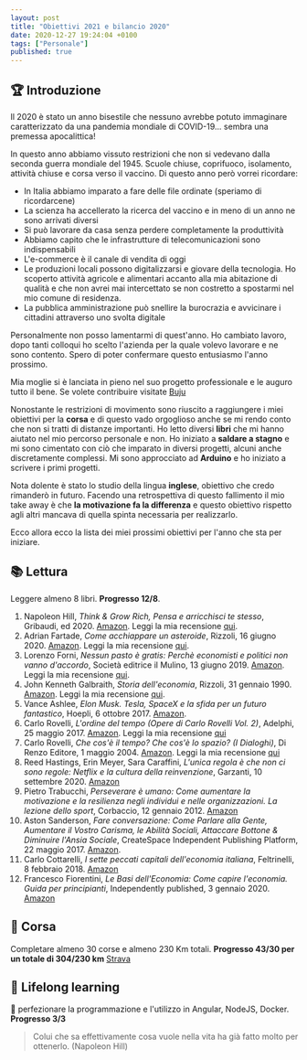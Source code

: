 ```yaml
---
layout: post
title: "Obiettivi 2021 e bilancio 2020"
date: 2020-12-27 19:24:04 +0100
tags: ["Personale"]
published: true
---
```


## :trophy: Introduzione

Il 2020 è stato un anno bisestile che nessuno avrebbe potuto immaginare caratterizzato da una pandemia mondiale di COVID-19... sembra una premessa apocalittica!

In questo anno abbiamo vissuto restrizioni che non si vedevano dalla seconda guerra mondiale del 1945. Scuole chiuse, coprifuoco, isolamento, attività chiuse e corsa verso il vaccino. Di questo anno però vorrei ricordare:

- In Italia abbiamo imparato a fare delle file ordinate (speriamo di ricordarcene)
- La scienza ha accellerato la ricerca del vaccino e in meno di un anno ne sono arrivati diversi
- Si può lavorare da casa senza perdere completamente la produttività
- Abbiamo capito che le infrastrutture di telecomunicazioni sono indispensabili
- L'e-commerce è il canale di vendita di oggi
- Le produzioni locali possono digitalizzarsi e giovare della tecnologia. Ho scoperto attività agricole e alimentari accanto alla mia abitazione di qualità e che non avrei mai intercettato se non costretto a spostarmi nel mio comune di residenza.
- La pubblica amministrazione può snellire la burocrazia e avvicinare i cittadini attraverso uno svolta digitale

Personalmente non posso lamentarmi di quest'anno. Ho cambiato lavoro, dopo tanti colloqui ho scelto l'azienda per la quale volevo lavorare e ne sono contento. Spero di poter confermare questo entusiasmo l'anno prossimo.

Mia moglie si è lanciata in pieno nel suo progetto professionale e le auguro tutto il bene. Se volete contribuire visitate [Buju](www.buju.it)

Nonostante le restrizioni di movimento sono riuscito a raggiungere i miei obiettivi per la **corsa** e di questo vado orgoglioso anche se mi rendo conto che non si tratti di distanze importanti. Ho letto diversi **libri** che mi hanno aiutato nel mio percorso personale e non. Ho iniziato a **saldare a stagno** e mi sono cimentato con ciò che imparato in diversi progetti, alcuni anche discretamente complessi.
Mi sono approcciato ad **Arduino** e ho iniziato a scrivere i primi progetti.

Nota dolente è stato lo studio della lingua **inglese**, obiettivo che credo rimanderò in futuro. Facendo una retrospettiva di questo fallimento il mio take away è che **la motivazione fa la differenza** e questo obiettivo rispetto agli altri mancava di quella spinta necessaria per realizzarlo.

Ecco allora ecco la lista dei miei prossimi obiettivi per l'anno che sta per iniziare.

## :books: Lettura

Leggere almeno 8 libri. **Progresso 12/8**.

1. Napoleon Hill, _Think & Grow Rich, Pensa e arricchisci te stesso_, Gribaudi, ed 2020. [Amazon](https://www.amazon.it/Pensa-arricchisci-stesso-Edizione-annotazioni-ebook/dp/B00M0UJZR2/ref=msx_wsirn_v1_1/257-1351534-7918520?_encoding=UTF8&pd_rd_i=B00M0UJZR2&pd_rd_r=cc5ef4e6-f707-4b6c-9196-259c52b6d613&pd_rd_w=RYNqQ&pd_rd_wg=m1pKJ&pf_rd_p=732a019b-2de9-4dce-9a12-3f73f7679df0&pf_rd_r=TZ59B57TAJVTP1WF3CNE&psc=1&refRID=TZ59B57TAJVTP1WF3CNE). Leggi la mia recensione [qui](../2021-01-02-pensa-e-arricchisci-te-stesso).
2. Adrian Fartade, _Come acchiappare un asteroide_, Rizzoli, 16 giugno 2020. [Amazon](https://www.amazon.it/Come-acchiappare-asteroide-scoperta-aiuteranno-ebook/dp/B085PXXT3Z/ref=tmm_kin_swatch_0?_encoding=UTF8&qid=1610894353&sr=8-1). Leggi la mia recensione [qui](../2021-03-30-come-acchiappare-un-asteroide).
3. Lorenzo Forni, _Nessun pasto è gratis: Perchè economisti e politici non vanno d'accordo_, Società editrice il Mulino, 13 giugno 2019. [Amazon](https://www.amazon.it/Nessun-pasto-gratis-economisti-Contemporanea-ebook/dp/B07SN3TTFK/ref=tmm_kin_swatch_0?_encoding=UTF8&qid=1611606122&sr=8-1). Leggi la mia recensione [qui](../2021-04-15-nessun-pasto-e-gratis).
4. John Kenneth Galbraith, _Storia dell'economia_, Rizzoli, 31 gennaio 1990. [Amazon](https://www.amazon.it/Storia-delleconomia-John-Kenneth-Galbraith-ebook/dp/B00ZUU43NU/ref=tmm_kin_swatch_0?_encoding=UTF8&qid=1618760329&sr=8-1). Leggi la mia recensione [qui](../2021-05-15-storia-dell-economia).
5. Vance Ashlee, _Elon Musk. Tesla, SpaceX e la sfida per un futuro fantastico_, Hoepli, 6 ottobre 2017. [Amazon](https://www.amazon.it/Elon-Musk-SpaceX-futuro-fantastico-ebook/dp/B0769YSV6D/ref=tmm_kin_swatch_0?_encoding=UTF8&qid=1620747550&sr=8-1).
6. Carlo Rovelli, _L'ordine del tempo (Opere di Carlo Rovelli Vol. 2)_, Adelphi, 25 maggio 2017. [Amazon](https://www.amazon.it/Lordine-tempo-Opere-Carlo-Rovelli-ebook/dp/B0727RMBK7/ref=sr_1_1?__mk_it_IT=%C3%85M%C3%85%C5%BD%C3%95%C3%91&dchild=1&keywords=L%27ordine+del+tempo+%28Opere+di+Carlo+Rovelli+Vol.+2%29&qid=1623354439&sr=8-1). Leggi la mia recensione [qui](../2021-07-01-ordine-del-tempo)
7. Carlo Rovelli, _Che cos'è il tempo? Che cos'è lo spazio? (I Dialoghi)_, Di Renzo Editore, 1 maggio 2004. [Amazon](https://www.amazon.it/gp/product/B073JPJY93/ref=dbs_a_def_rwt_bibl_vppi_i7). Leggi la mia recensione [qui](../2021-07-01-ordine-del-tempo)
8. Reed Hastings, Erin Meyer, Sara Caraffini, _L'unica regola è che non ci sono regole: Netflix e la cultura della reinvenzione_, Garzanti, 10 settembre 2020. [Amazon](https://www.amazon.it/Lunica-regole-Netflix-cultura-reinvenzione/dp/8811607418/ref=sr_1_1?__mk_it_IT=%C3%85M%C3%85%C5%BD%C3%95%C3%91&crid=2MCBV7OHY7T14&dchild=1&keywords=l+unica+regola+%C3%A8+che+non+ci+sono+regole&qid=1628177861&sprefix=unica+re%2Caps%2C216&sr=8-1)
9. Pietro Trabucchi, _Perseverare è umano: Come aumentare la motivazione e la resilienza negli individui e nelle organizzazioni. La lezione dello sport_, Corbaccio, 12 gennaio 2012. [Amazon](https://www.amazon.it/Perseverare-umano-motivazione-resilienza-organizzazioni-ebook/dp/B006WLOORQ/ref=tmm_kin_swatch_0?_encoding=UTF8&qid=1629662219&sr=8-1)
10. Aston Sanderson, _Fare conversazione: Come Parlare alla Gente, Aumentare il Vostro Carisma, le Abilità Sociali, Attaccare Bottone & Diminuire l'Ansia Sociale_, CreateSpace Independent Publishing Platform, 22 maggio 2017. [Amazon](https://www.amazon.it/Fare-Conversazione-Aumentare-Attaccare-Diminuire-ebook/dp/B072J6WLL7/ref=tmm_kin_swatch_0?_encoding=UTF8&qid=1629662332&sr=8-3).
11. Carlo Cottarelli, _I sette peccati capitali dell'economia italiana_, Feltrinelli, 8 febbraio 2018. [Amazon](https://www.amazon.it/sette-peccati-capitali-delleconomia-italiana/dp/8807173328/ref=sr_1_1?__mk_it_IT=%C3%85M%C3%85%C5%BD%C3%95%C3%91&crid=1YUT9GI7RJ916&dchild=1&keywords=i+sette+peccati+capitali+dell+economia+italiana&qid=1629662429&sprefix=i+sette+pecc%2Caps%2C213&sr=8-1)
12. Francesco Fiorentini, _Le Basi dell'Economia: Come capire l'economia. Guida per principianti_, Independently published, 3 gennaio 2020. [Amazon](https://www.amazon.it/Basi-dellEconomia-capire-leconomia-principianti/dp/1654743186/ref=tmm_pap_swatch_0?_encoding=UTF8&qid=1629662513&sr=8-1)

## :running: Corsa

Completare almeno 30 corse e almeno 230 Km totali. **Progresso 43/30 per un totale di 304/230 km** [Strava](https://www.strava.com/athletes/27329378/training/log?feature=public-training-log)

## :rocket: Lifelong learning

:space_invader: perfezionare la programmazione e l'utilizzo in Angular, NodeJS, Docker. **Progresso 3/3**

> Colui che sa effettivamente cosa vuole nella vita ha già fatto molto per ottenerlo. (Napoleon Hill)
